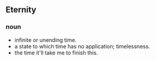 ## Eternity

### noun
* infinite or unending time.
* a state to which time has no application; timelessness.
* the time it'll take me to finish this.